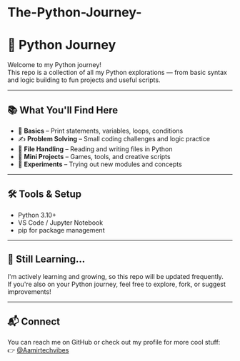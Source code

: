 # The-Python-Journey-
# 🐍 Python Journey

Welcome to my Python journey!  
This repo is a collection of all my Python explorations — from basic syntax and logic building to fun projects and useful scripts.

---

## 📚 What You'll Find Here

- 🧠 **Basics** – Print statements, variables, loops, conditions
- ✍️ **Problem Solving** – Small coding challenges and logic practice
- 📂 **File Handling** – Reading and writing files in Python
- 🎲 **Mini Projects** – Games, tools, and creative scripts
- 🧪 **Experiments** – Trying out new modules and concepts

---

## 🛠️ Tools & Setup

- Python 3.10+
- VS Code / Jupyter Notebook
- pip for package management

---

## 🚧 Still Learning...

I'm actively learning and growing, so this repo will be updated frequently.  
If you're also on your Python journey, feel free to explore, fork, or suggest improvements!

---

## 📬 Connect

You can reach me on GitHub or check out my profile for more cool stuff:  
👉 [@Aamirtechvibes](https://github.com/Aamirtechvibes)
